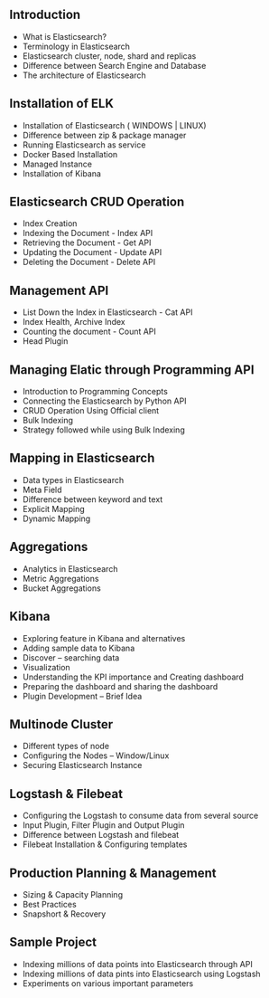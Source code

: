 


 ## Introduction
 - What is Elasticsearch?
 - Terminology in Elasticsearch
 - Elasticsearch cluster, node, shard and replicas
 - Difference between Search Engine and Database
 - The architecture of Elasticsearch

## Installation of ELK

- Installation of Elasticsearch ( WINDOWS \| LINUX)
- Difference between zip & package manager
- Running Elasticsearch as service
- Docker Based Installation 
- Managed Instance
- Installation of Kibana

## Elasticsearch CRUD Operation
- Index Creation
- Indexing the Document - Index API
- Retrieving the Document - Get API
- Updating the Document - Update API
- Deleting the Document - Delete API

## Management API
- List Down the Index in Elasticsearch - Cat API
- Index Health, Archive Index
- Counting the document - Count API
- Head Plugin

## Managing Elatic through Programming API
- Introduction to Programming Concepts
- Connecting the Elasticsearch by Python API
- CRUD Operation Using Official client
- Bulk Indexing
- Strategy followed while using Bulk Indexing


## Mapping in Elasticsearch
- Data types in Elasticsearch
- Meta Field
- Difference between keyword and text
- Explicit Mapping
- Dynamic Mapping
  
## Aggregations
- Analytics in Elasticsearch
- Metric Aggregations
- Bucket Aggregations

## Kibana
- Exploring feature in Kibana and alternatives
- Adding sample data to Kibana
- Discover – searching data
- Visualization
- Understanding the KPI importance and Creating dashboard
- Preparing the dashboard and sharing the dashboard
- Plugin Development – Brief Idea 
  

## Multinode Cluster
- Different types of node
- Configuring the Nodes – Window/Linux
- Securing Elasticsearch Instance
  
## Logstash & Filebeat
- Configuring the Logstash to consume data from several source
- Input Plugin, Filter Plugin and Output Plugin
- Difference between Logstash and filebeat
- Filebeat Installation & Configuring templates

## Production Planning & Management
- Sizing & Capacity Planning
- Best Practices
- Snapshort & Recovery
  
## Sample Project
- Indexing millions of data points into Elasticsearch through API
- Indexing millions of data pints into Elasticsearch using Logstash
- Experiments on various important parameters

